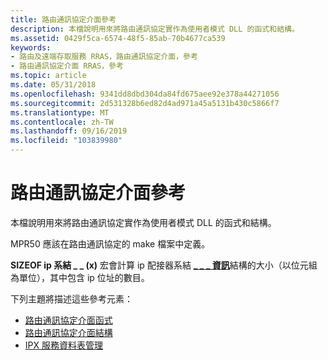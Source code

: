 ```yaml
---
title: 路由通訊協定介面參考
description: 本檔說明用來將路由通訊協定實作為使用者模式 DLL 的函式和結構。
ms.assetid: 0429f5ca-6574-48f5-85ab-70b4677ca539
keywords:
- 路由及遠端存取服務 RRAS，路由通訊協定介面，參考
- 路由通訊協定介面 RRAS，參考
ms.topic: article
ms.date: 05/31/2018
ms.openlocfilehash: 9341dd8dbd304da84fd675aee92e378a44271056
ms.sourcegitcommit: 2d531328b6ed82d4ad971a45a5131b430c5866f7
ms.translationtype: MT
ms.contentlocale: zh-TW
ms.lasthandoff: 09/16/2019
ms.locfileid: "103839980"
---
```

# <a name="routing-protocol-interface-reference"></a>路由通訊協定介面參考

本檔說明用來將路由通訊協定實作為使用者模式 DLL 的函式和結構。

MPR50 應該在路由通訊協定的 make 檔案中定義。

**SIZEOF ip 系結 \_ \_ (x)** 宏會計算 ip 配接器系結 [**\_ \_ \_ 資訊**](/windows/desktop/api/Routprot/ns-routprot-ip_adapter_binding_info)結構的大小（以位元組為單位），其中包含 ip 位址的數目。

下列主題將描述這些參考元素：

-   [路由通訊協定介面函式](routing-protocol-interface-functions.md)
-   [路由通訊協定介面結構](routing-protocol-interface-structures.md)
-   [IPX 服務資料表管理](ipx-service-table-management.md)

 

 




